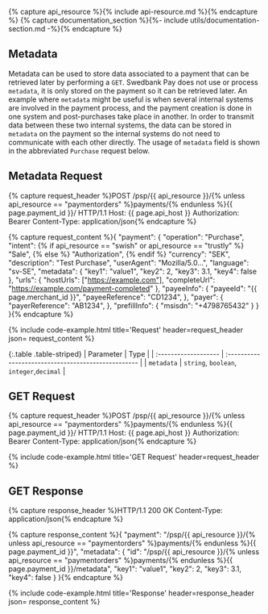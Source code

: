 {% capture api_resource %}{% include api-resource.md %}{% endcapture %}
{% capture documentation_section %}{%- include utils/documentation-section.md -%}{% endcapture %}

## Metadata

Metadata can be used to store data associated to a payment that can be retrieved
later by performing a `GET`. Swedbank Pay does not use or process `metadata`, it
is only stored on the payment so it can be retrieved later. An example where
`metadata` might be useful is when several internal systems are involved in the
payment process, and the payment creation is done in one system and
post-purchases take place in another. In order to transmit data between these
two internal systems, the data can be stored in `metadata` on the payment so the
internal systems do not need to communicate with each other directly. The usage
of `metadata` field is shown in the abbreviated `Purchase` request below.

## Metadata Request

{% capture request_header %}POST /psp/{{ api_resource }}/{% unless api_resource == "paymentorders" %}payments/{% endunless %}{{ page.payment_id }}/ HTTP/1.1
Host: {{ page.api_host }}
Authorization: Bearer <AccessToken>
Content-Type: application/json{% endcapture %}

{% capture request_content %}{
  "payment": {
    "operation": "Purchase",
    "intent": {% if api_resource == "swish" or api_resource == "trustly" %} "Sale", {% else %} "Authorization", {% endif %}
    "currency": "SEK",
    "description": "Test Purchase",
    "userAgent": "Mozilla/5.0...",
    "language": "sv-SE",
        "metadata": {
        "key1": "value1",
        "key2": 2,
        "key3": 3.1,
        "key4": false
    },
    "urls": {
      "hostUrls": ["https://example.com"],
      "completeUrl": "https://example.com/payment-completed"
    },
    "payeeInfo": {
      "payeeId": "{{ page.merchant_id }}",
      "payeeReference": "CD1234",
    },
    "payer": {
      "payerReference": "AB1234",
    },
    "prefillInfo": {
        "msisdn": "+4798765432"
    }
  }
}{% endcapture %}

{% include code-example.html
    title='Request'
    header=request_header
    json= request_content
    %}

{:.table .table-striped}
| Parameter            | Type                                                |
| :------------------- | :-------------------------------------------------- |
| `metadata`           | `string`, `boolean`, `integer`,`decimal`            |

## GET Request

{% capture request_header %}POST /psp/{{ api_resource }}/{% unless api_resource == "paymentorders" %}payments/{% endunless %}{{ page.payment_id }}/ HTTP/1.1
Host: {{ page.api_host }}
Authorization: Bearer <AccessToken>
Content-Type: application/json{% endcapture %}

{% include code-example.html
    title='GET Request'
    header=request_header
    %}

## GET Response

{% capture response_header %}HTTP/1.1 200 OK
Content-Type: application/json{% endcapture %}

{% capture response_content %}{
    "payment": "/psp/{{ api_resource }}/{% unless api_resource == "paymentorders" %}payments/{% endunless %}{{ page.payment_id }}",
    "metadata": {
        "id": "/psp/{{ api_resource }}/{% unless api_resource == "paymentorders" %}payments/{% endunless %}{{ page.payment_id }}/metadata",
        "key1": "value1",
        "key2": 2,
        "key3": 3.1,
        "key4": false
    }
}{% endcapture %}

{% include code-example.html
    title='Response'
    header=response_header
    json= response_content
    %}

